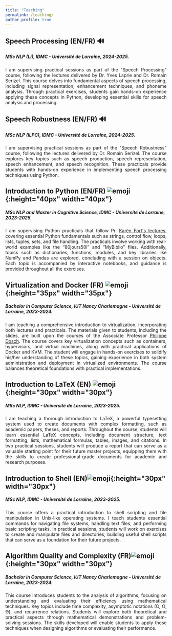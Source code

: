 ```yaml
---
title: "Teaching"
permalink: /teaching/
author_profile: true
---
```


## Speech Processing (EN/FR) 🔊

##### MSc NLP (Li), IDMC - Université de Lorraine, 2024-2025.

<p style="text-align: justify;">
I am supervising practical sessions as part of the "Speech Processing" course, following the lectures delivered by Dr. Yves Laprie and Dr. Romain Serizel. This course delves into fundamental aspects of speech processing, including signal representation, enhancement techniques, and phoneme analysis. Through practical exercises, students gain hands-on experience applying these concepts in Python, developing essential skills for speech analysis and processing.
</p>

<!-- 🧑‍💻 [Practical 1](/files/speech_processing/Practical-1.zip)
🧑‍💻 [Practical 2](/files/speech_processing/Practical-2.zip)
🧑‍💻 [Practical 3](/files/speech_processing/Practical-3.zip) -->


## Speech Robustness (EN/FR) 🔊

##### MSc NLP (ILPC), IDMC - Université de Lorraine, 2024-2025.

<p style="text-align: justify;">
I am supervising practical sessions as part of the "Speech Robustness" course, following the lectures delivered by Dr. Romain Serizel. The course explores key topics such as speech production, speech representation, speech enhancement, and speech recognition. These practicals provide students with hands-on experience in implementing speech processing techniques using Python.
</p>

<!-- 🧑‍💻 [Practical 1](/files/Practical-1.zip)
🧑‍💻 [Practical 2](/files/speech_robustness/Practical-2.zip)
🧑‍💻 [Practical 3](/files/speech_processing/Practical-3.zip) -->


## Introduction to Python (EN/FR) ![emoji](/images/python-logo.jpeg){:height="40px" width="40px"}

##### MSc NLP and Master in Cognitive Science, IDMC - Université de Lorraine, 2023-2025.

<p style="text-align: justify;">
I am supervising Python practicals that follow Pr. <a href="https://members.loria.fr/KFort/idmc-nancy-from-2024/" target="_blank">Karën Fort's lectures</a>, covering essential Python fundamentals such as strings, control flow, loops, lists, tuples, sets, and file handling. The practicals involve working with real-world examples like the “80jours50l” and “MyBiblio” files. Additionally, topics such as dictionaries, functions, modules, and key libraries like NumPy and Pandas are explored, concluding with a session on objects. Each topic is accompanied by interactive notebooks, and guidance is provided throughout all the exercises.
</p>

<!-- 🚀 [Recap/Reinforcement in python](python/) 💪 -->

<!-- 🧑‍💻 [Practicals](python/)

🚀 [Python CheatSheet](python-cheatsheet/) ![emoji](/images/python-logo.jpeg){:height="40px" width="40px"} -->

## Virtualization and Docker (FR) ![emoji](/images/docker-logo.png){:height="35px" width="35px"}

##### Bachelor in Computer Science, IUT Nancy Charlemagne - Université de Lorraine, 2023-2024.

<p style="text-align: justify;">
I am teaching a comprehensive introduction to virtualization, incorporating both lectures and practicals. The materials given to students, including the slides, are built upon the courses of the Associate Professor <a href="https://scholar.google.fr/citations?hl=fr&user=fYCvan0AAAAJ&view_op=list_works&sortby=pubdate" target="_blank">Philippe Dosch</a>. The course covers key virtualization concepts such as containers, hypervisors, and virtual machines, along with practical applications of Docker and KVM. The student will engage in hands-on exercises to solidify his/her understanding of these topics, gaining experience in both system administration and deployment in virtualized environments. The course balances theoretical foundations with practical implementations.
</p>



## Introduction to LaTeX (EN) ![emoji](/images/latex-logo.png){:height="30px" width="30px"}
##### MSc NLP, IDMC - Université de Lorraine, 2023-2025.

<p style="text-align: justify;">
I am teaching a thorough introduction to LaTeX, a powerful typesetting system used to create documents with complex formatting, such as academic papers, theses, and reports. Throughout the course, students will learn essential LaTeX concepts, including document structure, text formatting, lists, mathematical formulas, tables, images, and citations. In two practical sessions, students will produce a report that can serve as a valuable starting point for their future master projects, equipping them with the skills to create professional-grade documents for academic and research purposes.
</p>

<!-- 📖 [Lecture Slides](/files/M1-NLP-LaTeX-Presentation.pdf) -->

## Introduction to Shell (EN)![emoji](/images/shell-logo.png){:height="30px" width="30px"}
##### MSc NLP, IDMC - Université de Lorraine, 2023-2025.

<p style="text-align: justify;">
This course offers a practical introduction to shell scripting and file manipulation in Unix-like operating systems. I teach students essential commands for navigating file systems, handling text files, and performing basic scripting tasks. In practical sessions, students will work on exercises to create and manipulate files and directories, building useful shell scripts that can serve as a foundation for their future projects.
</p>

<!-- 📖 [Lecture 1](/files/Introduction-to-Shell-Lecture-1-2425.pdf)
🧑‍💻 [Practical 1](/files/Practical-1.zip)
✅ [Solutions](/files/Practical-1-Solutions.zip)

📖 [Lecture 2](/files/Introduction-to-Shell-Lecture-2-2425.pdf)
🧑‍💻 [Practical 2](/files/Practical-2.zip)
✅ [Solutions](/files/Practical-2-Solutions.zip) -->

## Algorithm Quality and Complexity (FR)![emoji](/images/automaton.png){:height="30px" width="30px"}
##### Bachelor in Computer Science, IUT Nancy Charlemagne - Université de Lorraine, 2023-2024.

<p style="text-align: justify;">
This course introduces students to the analysis of algorithms, focusing on understanding and evaluating their efficiency using mathematical techniques. Key topics include time complexity, asymptotic notations (O, Ω, Θ), and recurrence relations. Students will explore both theoretical and practical aspects through mathematical demonstrations and problem-solving sessions. The skills developed will enable students to apply these techniques when designing algorithms or evaluating their performance.
</p>